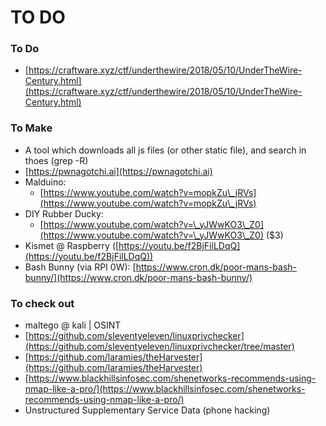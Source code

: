 # TO DO

### To Do

* [https://craftware.xyz/ctf/underthewire/2018/05/10/UnderTheWire-Century.html](https://craftware.xyz/ctf/underthewire/2018/05/10/UnderTheWire-Century.html)

### To Make

* A tool which downloads all js files (or other static file), and search in thoes (grep -R)
* [https://pwnagotchi.ai](https://pwnagotchi.ai)
* Malduino:
  * &#x20;[https://www.youtube.com/watch?v=mopkZu\_jRVs](https://www.youtube.com/watch?v=mopkZu\_jRVs)
* DIY Rubber Ducky:
  * [https://www.youtube.com/watch?v=\_yJWwKO3\_Z0](https://www.youtube.com/watch?v=\_yJWwKO3\_Z0) ($3)
* Kismet @ Raspberry ([https://youtu.be/f2BjFilLDqQ](https://youtu.be/f2BjFilLDqQ))
* Bash Bunny (via RPI 0W): [https://www.cron.dk/poor-mans-bash-bunny/](https://www.cron.dk/poor-mans-bash-bunny/)

### To check out

* maltego @ kali | OSINT
* [https://github.com/sleventyeleven/linuxprivchecker](https://github.com/sleventyeleven/linuxprivchecker/tree/master)
* [https://github.com/laramies/theHarvester](https://github.com/laramies/theHarvester)
* [https://www.blackhillsinfosec.com/shenetworks-recommends-using-nmap-like-a-pro/](https://www.blackhillsinfosec.com/shenetworks-recommends-using-nmap-like-a-pro/)
* Unstructured Supplementary Service Data (phone hacking)

